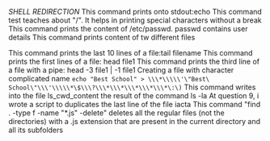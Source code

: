 *SHELL REDIRECTION*
This command prints onto stdout:echo
This command test teaches about "/". It helps in printing special characters without a break
This command prints the content of /etc/passwd. passwd contains user details
This command prints content of tw different files

This command prints the last 10 lines of a file:tail filename
This command prints the first lines of a file: head file1
This command prints the third line of a file with a pipe: head -3 file1 | -1 file1
Creating a file with character complicated name ````echo "Best School" > \\\*\\\\\'\"Best\ School\"\\\'\\\\\*\$\\\?\\\*\\\*\\\*\\\*\\\*\:\)````
This command writes into the file ls_cwd_content the result of the command ls -la
At question 9, i wrote a script to duplicates the last line of the file iacta
This command "find . -type f -name "*.js" -delete" deletes all the regular files (not the directories) with a .js extension that are present in the current directory and all its subfolders
